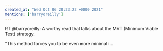 ```yaml
---
created_at: "Wed Oct 06 20:23:22 +0000 2021"
mentions: ['barryoreilly']
---
```


RT @barryoreilly: A worthy read that talks about the MVT (Minimum Viable Test) strategy.

"This method forces you to be even more minimal i…